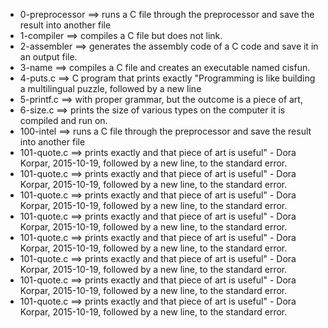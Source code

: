 - 0-preprocessor ==>	runs a C file through the preprocessor and save the result into another file
- 1-compiler ==>	compiles a C file but does not link.
- 2-assembler ==>	generates the assembly code of a C code and save it in an output file.
- 3-name ==>	compiles a C file and creates an executable named cisfun.
- 4-puts.c ==>	C program that prints exactly "Programming is like building a multilingual puzzle, followed by a new line
- 5-printf.c ==>	with proper grammar, but the outcome is a piece of art,
- 6-size.c ==>	prints the size of various types on the computer it is compiled and run on.
- 100-intel ==>	runs a C file through the preprocessor and save the result into another file
- 101-quote.c ==>	prints exactly and that piece of art is useful" - Dora Korpar, 2015-10-19, followed by a new line, to the standard error.
- 101-quote.c ==>	prints exactly and that piece of art is useful" - Dora Korpar, 2015-10-19, followed by a new line, to the standard error.
- 101-quote.c ==>	prints exactly and that piece of art is useful" - Dora Korpar, 2015-10-19, followed by a new line, to the standard error.
- 101-quote.c ==>	prints exactly and that piece of art is useful" - Dora Korpar, 2015-10-19, followed by a new line, to the standard error.
- 101-quote.c ==>	prints exactly and that piece of art is useful" - Dora Korpar, 2015-10-19, followed by a new line, to the standard error.
- 101-quote.c ==>	prints exactly and that piece of art is useful" - Dora Korpar, 2015-10-19, followed by a new line, to the standard error.
- 101-quote.c ==>	prints exactly and that piece of art is useful" - Dora Korpar, 2015-10-19, followed by a new line, to the standard error.
- 101-quote.c ==>	prints exactly and that piece of art is useful" - Dora Korpar, 2015-10-19, followed by a new line, to the standard error.
